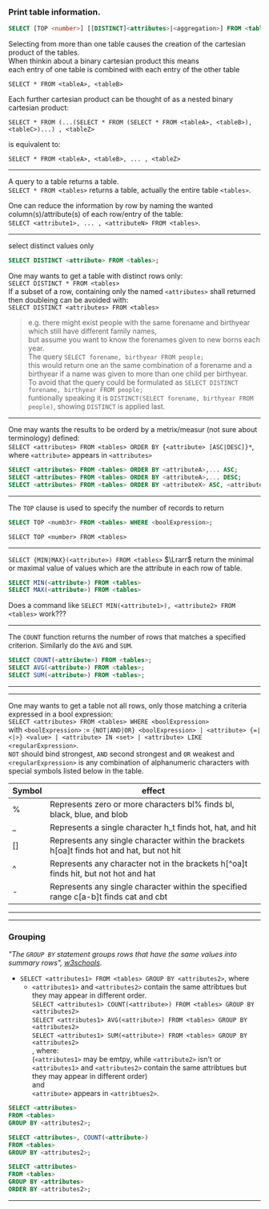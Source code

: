 ### Print table information.
```SQL
SELECT [TOP <number>] [[DISTINCT]<attributes>|<aggregation>] FROM <tables> [WHERE <boolExpression>] [ORDER BY <attribute> [`ASC`|`DESC`]];
```

Selecting from more than one table causes the 
creation of the cartesian product of the tables.    
When thinkin about a binary cartesian product this means  
each entry of one table is combined with each entry of the other table  
```
SELECT * FROM <tableA>, <tableB>  
```
Each further cartesian product can be thought of as a nested binary cartesian product:  
```
SELECT * FROM (...(SELECT * FROM (SELECT * FROM <tableA>, <tableB>), <tableC>)...) , <tableZ>  
```
is equivalent to:  
```
SELECT * FROM <tableA>, <tableB>, ... , <tableZ>  
```

---

A query to a table returns a table.  
`SELECT * FROM <tables>` returns a table, actually the entire table `<tables>`.  

One can reduce the information by row by naming the wanted column(s)/attribute(s) of each row/entry of the table:  
`SELECT <attribute1>, ... , <attributeN> FROM <tables>`.  

---



select distinct values only
```SQL
SELECT DISTINCT <attribute> FROM <tables>;
```

One may wants to get a table with distinct rows only:  
`SELECT DISTINCT * FROM <tables>`  
If a subset of a row, containing only the named `<attributes>` shall returned  
then doubleing can be avoided with:  
`SELECT DISTINCT <attributes> FROM <tables>`  
>   e.g. there might exist people with the same forename and birthyear which still have different family names,  
    but assume you want to know the forenames given to new borns each year.  
    The query `SELECT forename, birthyear FROM people;`  
    this would return one an the same combination of a forename and a birthyear if a name was given to more than one child per birthyear.  
    To avoid that the query could be formulated as `SELECT DISTINCT forename, birthyear FROM people;`  
    funtionally speaking it is `DISTINCT(SELECT forename, birthyear FROM people)`, showing `DISTINCT` is applied last.  


---

One may wants the results to be orderd by a metrix/measur (not sure about terminology) defined:  
`SELECT <attributes> FROM <tables> ORDER BY {<attribute> [ASC|DESC]}*`, where `<attribute>` appears in `<attributes>`  

```SQL
SELECT <attributes> FROM <tables> ORDER BY <attributeA>,... ASC;
SELECT <attributes> FROM <tables> ORDER BY <attributeA>,... DESC;
SELECT <attributes> FROM <tables> ORDER BY <attributeX> ASC, <attributeY> DESC; 
```

---

The `TOP` clause is used to specify the number of records to return
```SQL
SELECT TOP <numb3r> FROM <tables> WHERE <boolExpression>;
```
`SELECT TOP <number> FROM <tables>`  

---

`SELECT {MIN|MAX}(<attribute>) FROM <tables>` $\Lrarr$ return the minimal or maximal value of values which are the attribute in each row of table.  
```SQL
SELECT MIN(<attribute>) FROM <tables>
SELECT MAX(<attribute>) FROM <tables>
```

Does a command like `SELECT MIN(<attribute1>), <attribute2> FROM <tables>` work???

---

The `COUNT` function returns the number of rows that matches a specified criterion. Similarly do the `AVG` and `SUM`.  
```SQL
SELECT COUNT(<attribute>) FROM <tables>;
SELECT AVG(<attribute>) FROM <tables>;
SELECT SUM(<attribute>) FROM <tables>;
```

---
---


One may wants to get a table not all rows, only those matching a criteria expressed in a bool expression:  
`SELECT <attributes> FROM <tables> WHERE <boolExpression>`  
with `<boolExpression>` := `{NOT|AND|OR} <boolExpression> | <attribute> {=|<|>} <value> | <attribute> IN <set> | <attribute> LIKE <regularExpression>`.  
`NOT` should bind strongest, `AND` second strongest and `OR` weakest and
`<regularExpression>` is any combination of alphanumeric characters with special symbols listed below in the table.  

|Symbol|effect                                                                                      |
|-     |-                                                                                           |
|%     |Represents zero or more characters   bl% finds bl, black, blue, and blob                    |
|_     |Represents a single character   h_t finds hot, hat, and hit                                 |
|[]    |Represents any single character within the brackets   h[oa]t finds hot and hat, but not hit |
|^     |Represents any character not in the brackets   h[^oa]t finds hit, but not hot and hat       |
|-     |Represents any single character within the specified range   c[a-b]t finds cat and cbt      |

<!-- 
```SQL
SELECT <attributes> FROM <tables> WHERE NOT <boolExpression>;
SELECT <attributes> FROM <tables> WHERE <boolExpression> AND <boolExpression>;
SELECT <attributes> FROM <tables> WHERE <boolExpression> OR <boolExpression>;
SELECT <attributes> FROM <tables> WHERE <attribute> < <value>;
SELECT <attributes> FROM <tables> WHERE <attribute> = <value>;
SELECT <attributes> FROM <tables> WHERE <attribute> > <value>;
SELECT <attributes> FROM <tables> WHERE <attribute> IN <set>;
SELECT <attributes> FROM <tables> WHERE <attribute> LIKE <regularExpression>;

```
```SQL
SELECT <attributeA>, ... FROM <tables> WHERE <attribute> LIKE 'am%';
SELECT <attributeA>, ... FROM <tables> WHERE <attribute> LIKE '%ü%';
``` -->

<!-- relation: element of
```SQL
SELECT <attributeA>,... FROM <tables> WHERE <attribute> IN <s3t>;
SELECT <attributeA>,... FROM <tables> WHERE <attribute> IN (valueX, valueY, ...);
``` -->

---
---


### Grouping

*"The `GROUP BY` statement groups rows that have the same values into summary rows", [w3schools](https://www.w3schools.com/sql/sql_groupby.asp)*.  
+ `SELECT <attributes1> FROM <tables> GROUP BY <attributes2>`, where  
  + `<attributes1>` and `<attributes2>` contain the same attribtues but they may appear in different order.  
`SELECT <attributes1> COUNT(<attribute>) FROM <tables> GROUP BY <attributes2>`  
`SELECT <attributes1> AVG(<attribute>) FROM <tables> GROUP BY <attributes2>`  
`SELECT <attributes1> SUM(<attribute>) FROM <tables> GROUP BY <attributes2>`  
, where:  
(`<attributes1>` may be emtpy, while `<attribute2>` isn't or `<attributes1>` and `<attributes2>` contain the same attribtues but they may appear in different order)  
and  
`<attribute>` appears in `<attribtues2>`.  

```SQL
SELECT <attributes>
FROM <tables>
GROUP BY <attributes2>;
```

```SQL
SELECT <attributes>, COUNT(<attribute>)
FROM <tables>
GROUP BY <attributes2>;
```

```SQL
SELECT <attributes>
FROM <tables>
GROUP BY <attributes>
ORDER BY <attributes2>;
```

---


